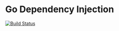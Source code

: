 # Go Dependency Injection
[![Build Status](https://github.com/coditory/go-di/workflows/Build/badge.svg?branch=main)](https://github.com/coditory/go-di/actions?query=workflow%3ABuild+branch%3Amain)
